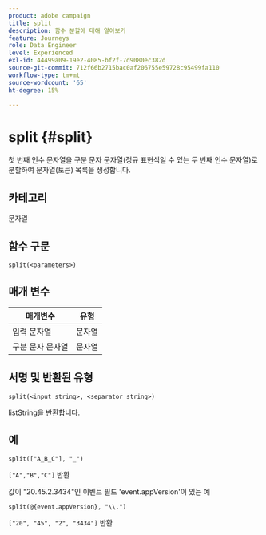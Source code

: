 ```yaml
---
product: adobe campaign
title: split
description: 함수 분할에 대해 알아보기
feature: Journeys
role: Data Engineer
level: Experienced
exl-id: 44499a09-19e2-4085-bf2f-7d9080ec382d
source-git-commit: 712f66b2715bac0af206755e59728c95499fa110
workflow-type: tm+mt
source-wordcount: '65'
ht-degree: 15%

---
```


# split {#split}

첫 번째 인수 문자열을 구분 문자 문자열(정규 표현식일 수 있는 두 번째 인수 문자열)로 분할하여 문자열(토큰) 목록을 생성합니다.

## 카테고리

문자열

## 함수 구문

`split(<parameters>)`

## 매개 변수

| 매개변수 | 유형 |
|-----------|------------------|
| 입력 문자열 | 문자열 |
| 구분 문자 문자열 | 문자열 |

## 서명 및 반환된 유형

`split(<input string>, <separator string>)`

listString을 반환합니다.

## 예

`split(["A_B_C"], "_")`

`["A","B","C"]` 반환

값이 &quot;20.45.2.3434&quot;인 이벤트 필드 &#39;event.appVersion&#39;이 있는 예

`split(@{event.appVersion}, "\\.")`

`["20", "45", "2", "3434"]` 반환
